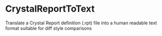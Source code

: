 # CrystalReportToText
Translate a Crystal Report definition (.rpt) file into a human readable text format suitable for diff style comparisons
